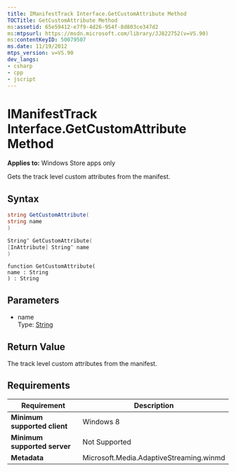 ```yaml
---
title: IManifestTrack Interface.GetCustomAttribute Method
TOCTitle: GetCustomAttribute Method
ms:assetid: 65e59412-e7f9-4d26-954f-8d803ce347d2
ms:mtpsurl: https://msdn.microsoft.com/library/JJ822752(v=VS.90)
ms:contentKeyID: 50079507
ms.date: 11/19/2012
mtps_version: v=VS.90
dev_langs:
- csharp
- cpp
- jscript
---
```


# IManifestTrack Interface.GetCustomAttribute Method

**Applies to:** Windows Store apps only

Gets the track level custom attributes from the manifest.

## Syntax

```csharp
string GetCustomAttribute(
string name
)
```

```cpp
String^ GetCustomAttribute(
[InAttribute] String^ name
)
```

```jscript
function GetCustomAttribute(
name : String
) : String
```

## Parameters

  - name  
    Type: [String](https://msdn.microsoft.com/library/s1wwdcbf)

## Return Value

The track level custom attributes from the manifest.

## Requirements

|Requirement|Description|
|--- |--- |
|**Minimum supported client**|Windows 8|
|**Minimum supported server**|Not Supported|
|**Metadata**|Microsoft.Media.AdaptiveStreaming.winmd|
